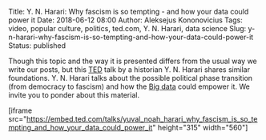 Title: Y. N. Harari: Why fascism is so tempting - and how your data could power it
Date: 2018-06-12 08:00
Author: Aleksejus Kononovicius
Tags: video, popular culture, politics, ted.com, Y. N. Harari, data science 
Slug: y-n-harari-why-fascism-is-so-tempting-and-how-your-data-could-power-it
Status: published

Though this topic and the way it is presented differs from the usual way we
write our posts, but this [TED](https://www.ted.com/talks/yuval_noah_harari_why_fascism_is_so_tempting_and_how_your_data_could_power_it)
talk by a historian Y. N. Harari shares similar foundations. Y. N. Harari talks
about the possible political phase transition (from democracy to fascism) and how
the [Big data](/tag/data-science/) could empower it. We invite you to ponder about
this material.

[iframe src="https://embed.ted.com/talks/yuval_noah_harari_why_fascism_is_so_tempting_and_how_your_data_could_power_it" height="315" width="560"]
